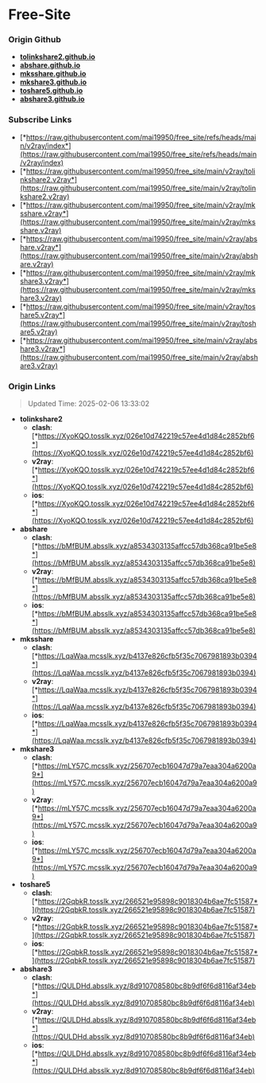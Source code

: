 # Free-Site

### Origin Github

- [**tolinkshare2.github.io**](https://github.com/tolinkshare2/tolinkshare2.github.io)
- [**abshare.github.io**](https://github.com/abshare/abshare.github.io)
- [**mksshare.github.io**](https://github.com/mksshare/mksshare.github.io)
- [**mkshare3.github.io**](https://github.com/mkshare3/mkshare3.github.io)
- [**toshare5.github.io**](https://github.com/toshare5/toshare5.github.io)
- [**abshare3.github.io**](https://github.com/abshare3/abshare3.github.io)

### Subscribe Links

- [*https://raw.githubusercontent.com/mai19950/free_site/refs/heads/main/v2ray/index*](https://raw.githubusercontent.com/mai19950/free_site/refs/heads/main/v2ray/index)
- [*https://raw.githubusercontent.com/mai19950/free_site/main/v2ray/tolinkshare2.v2ray*](https://raw.githubusercontent.com/mai19950/free_site/main/v2ray/tolinkshare2.v2ray)
- [*https://raw.githubusercontent.com/mai19950/free_site/main/v2ray/mksshare.v2ray*](https://raw.githubusercontent.com/mai19950/free_site/main/v2ray/mksshare.v2ray)
- [*https://raw.githubusercontent.com/mai19950/free_site/main/v2ray/abshare.v2ray*](https://raw.githubusercontent.com/mai19950/free_site/main/v2ray/abshare.v2ray)
- [*https://raw.githubusercontent.com/mai19950/free_site/main/v2ray/mkshare3.v2ray*](https://raw.githubusercontent.com/mai19950/free_site/main/v2ray/mkshare3.v2ray)
- [*https://raw.githubusercontent.com/mai19950/free_site/main/v2ray/toshare5.v2ray*](https://raw.githubusercontent.com/mai19950/free_site/main/v2ray/toshare5.v2ray)
- [*https://raw.githubusercontent.com/mai19950/free_site/main/v2ray/abshare3.v2ray*](https://raw.githubusercontent.com/mai19950/free_site/main/v2ray/abshare3.v2ray)

### Origin Links

> Updated Time: 2025-02-06 13:33:02

- **tolinkshare2**
  - **clash**: [*https://XyoKQO.tosslk.xyz/026e10d742219c57ee4d1d84c2852bf6*](https://XyoKQO.tosslk.xyz/026e10d742219c57ee4d1d84c2852bf6)
  - **v2ray**: [*https://XyoKQO.tosslk.xyz/026e10d742219c57ee4d1d84c2852bf6*](https://XyoKQO.tosslk.xyz/026e10d742219c57ee4d1d84c2852bf6)
  - **ios**: [*https://XyoKQO.tosslk.xyz/026e10d742219c57ee4d1d84c2852bf6*](https://XyoKQO.tosslk.xyz/026e10d742219c57ee4d1d84c2852bf6)
- **abshare**
  - **clash**: [*https://bMfBUM.absslk.xyz/a8534303135affcc57db368ca91be5e8*](https://bMfBUM.absslk.xyz/a8534303135affcc57db368ca91be5e8)
  - **v2ray**: [*https://bMfBUM.absslk.xyz/a8534303135affcc57db368ca91be5e8*](https://bMfBUM.absslk.xyz/a8534303135affcc57db368ca91be5e8)
  - **ios**: [*https://bMfBUM.absslk.xyz/a8534303135affcc57db368ca91be5e8*](https://bMfBUM.absslk.xyz/a8534303135affcc57db368ca91be5e8)
- **mksshare**
  - **clash**: [*https://LqaWaa.mcsslk.xyz/b4137e826cfb5f35c7067981893b0394*](https://LqaWaa.mcsslk.xyz/b4137e826cfb5f35c7067981893b0394)
  - **v2ray**: [*https://LqaWaa.mcsslk.xyz/b4137e826cfb5f35c7067981893b0394*](https://LqaWaa.mcsslk.xyz/b4137e826cfb5f35c7067981893b0394)
  - **ios**: [*https://LqaWaa.mcsslk.xyz/b4137e826cfb5f35c7067981893b0394*](https://LqaWaa.mcsslk.xyz/b4137e826cfb5f35c7067981893b0394)
- **mkshare3**
  - **clash**: [*https://mLY57C.mcsslk.xyz/256707ecb16047d79a7eaa304a6200a9*](https://mLY57C.mcsslk.xyz/256707ecb16047d79a7eaa304a6200a9)
  - **v2ray**: [*https://mLY57C.mcsslk.xyz/256707ecb16047d79a7eaa304a6200a9*](https://mLY57C.mcsslk.xyz/256707ecb16047d79a7eaa304a6200a9)
  - **ios**: [*https://mLY57C.mcsslk.xyz/256707ecb16047d79a7eaa304a6200a9*](https://mLY57C.mcsslk.xyz/256707ecb16047d79a7eaa304a6200a9)
- **toshare5**
  - **clash**: [*https://2GqbkR.tosslk.xyz/266521e95898c9018304b6ae7fc51587*](https://2GqbkR.tosslk.xyz/266521e95898c9018304b6ae7fc51587)
  - **v2ray**: [*https://2GqbkR.tosslk.xyz/266521e95898c9018304b6ae7fc51587*](https://2GqbkR.tosslk.xyz/266521e95898c9018304b6ae7fc51587)
  - **ios**: [*https://2GqbkR.tosslk.xyz/266521e95898c9018304b6ae7fc51587*](https://2GqbkR.tosslk.xyz/266521e95898c9018304b6ae7fc51587)
- **abshare3**
  - **clash**: [*https://QULDHd.absslk.xyz/8d910708580bc8b9df6f6d8116af34eb*](https://QULDHd.absslk.xyz/8d910708580bc8b9df6f6d8116af34eb)
  - **v2ray**: [*https://QULDHd.absslk.xyz/8d910708580bc8b9df6f6d8116af34eb*](https://QULDHd.absslk.xyz/8d910708580bc8b9df6f6d8116af34eb)
  - **ios**: [*https://QULDHd.absslk.xyz/8d910708580bc8b9df6f6d8116af34eb*](https://QULDHd.absslk.xyz/8d910708580bc8b9df6f6d8116af34eb)

